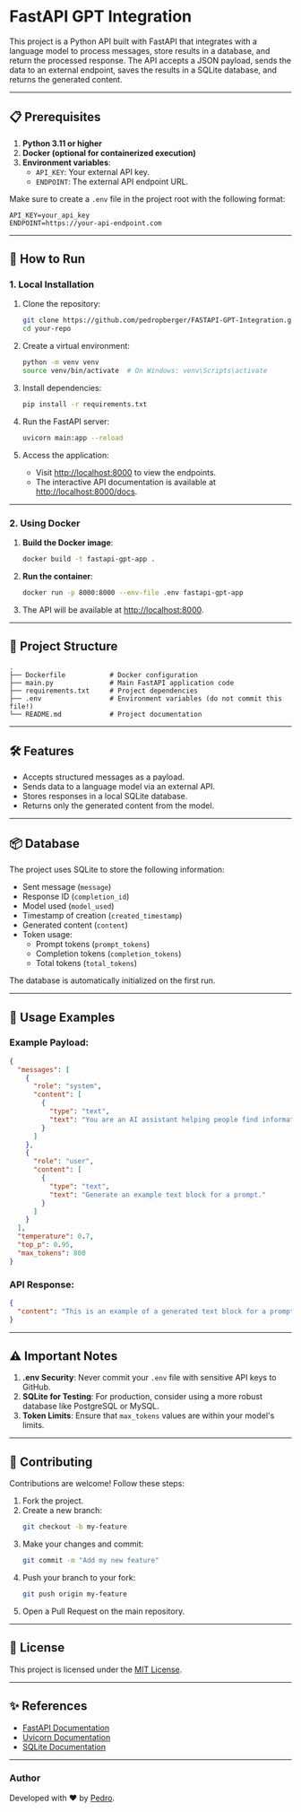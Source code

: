 # FastAPI GPT Integration

This project is a Python API built with FastAPI that integrates with a language model to process messages, store results in a database, and return the processed response. The API accepts a JSON payload, sends the data to an external endpoint, saves the results in a SQLite database, and returns the generated content.

---

## 📋 Prerequisites

1. **Python 3.11 or higher**
2. **Docker (optional for containerized execution)**
3. **Environment variables**:
   - `API_KEY`: Your external API key.
   - `ENDPOINT`: The external API endpoint URL.

Make sure to create a `.env` file in the project root with the following format:

```env
API_KEY=your_api_key
ENDPOINT=https://your-api-endpoint.com
```

---

## 🚀 How to Run

### 1. Local Installation

1. Clone the repository:
   ```bash
   git clone https://github.com/pedropberger/FASTAPI-GPT-Integration.git
   cd your-repo
   ```

2. Create a virtual environment:
   ```bash
   python -m venv venv
   source venv/bin/activate  # On Windows: venv\Scripts\activate
   ```

3. Install dependencies:
   ```bash
   pip install -r requirements.txt
   ```

4. Run the FastAPI server:
   ```bash
   uvicorn main:app --reload
   ```

5. Access the application:
   - Visit [http://localhost:8000](http://localhost:8000) to view the endpoints.
   - The interactive API documentation is available at [http://localhost:8000/docs](http://localhost:8000/docs).

---

### 2. Using Docker

1. **Build the Docker image**:
   ```bash
   docker build -t fastapi-gpt-app .
   ```

2. **Run the container**:
   ```bash
   docker run -p 8000:8000 --env-file .env fastapi-gpt-app
   ```

3. The API will be available at [http://localhost:8000](http://localhost:8000).

---

## 📂 Project Structure

```
.
├── Dockerfile           # Docker configuration
├── main.py              # Main FastAPI application code
├── requirements.txt     # Project dependencies
├── .env                 # Environment variables (do not commit this file!)
└── README.md            # Project documentation
```

---

## 🛠️ Features

- Accepts structured messages as a payload.
- Sends data to a language model via an external API.
- Stores responses in a local SQLite database.
- Returns only the generated content from the model.

---

## 📦 Database

The project uses SQLite to store the following information:

- Sent message (`message`)
- Response ID (`completion_id`)
- Model used (`model_used`)
- Timestamp of creation (`created_timestamp`)
- Generated content (`content`)
- Token usage:
  - Prompt tokens (`prompt_tokens`)
  - Completion tokens (`completion_tokens`)
  - Total tokens (`total_tokens`)

The database is automatically initialized on the first run.

---

## 📝 Usage Examples

### Example Payload:

```json
{
  "messages": [
    {
      "role": "system",
      "content": [
        {
          "type": "text",
          "text": "You are an AI assistant helping people find information."
        }
      ]
    },
    {
      "role": "user",
      "content": [
        {
          "type": "text",
          "text": "Generate an example text block for a prompt."
        }
      ]
    }
  ],
  "temperature": 0.7,
  "top_p": 0.95,
  "max_tokens": 800
}
```

### API Response:

```json
{
  "content": "This is an example of a generated text block for a prompt."
}
```

---

## ⚠️ Important Notes

1. **.env Security**: Never commit your `.env` file with sensitive API keys to GitHub.
2. **SQLite for Testing**: For production, consider using a more robust database like PostgreSQL or MySQL.
3. **Token Limits**: Ensure that `max_tokens` values are within your model's limits.

---

## 🤝 Contributing

Contributions are welcome! Follow these steps:

1. Fork the project.
2. Create a new branch:
   ```bash
   git checkout -b my-feature
   ```
3. Make your changes and commit:
   ```bash
   git commit -m "Add my new feature"
   ```
4. Push your branch to your fork:
   ```bash
   git push origin my-feature
   ```
5. Open a Pull Request on the main repository.

---

## 📄 License

This project is licensed under the [MIT License](LICENSE).

---

## ✨ References

- [FastAPI Documentation](https://fastapi.tiangolo.com/)
- [Uvicorn Documentation](https://www.uvicorn.org/)
- [SQLite Documentation](https://www.sqlite.org/docs.html)

---

### Author

Developed with ❤️ by [Pedro](https://github.com/pedropberger).
